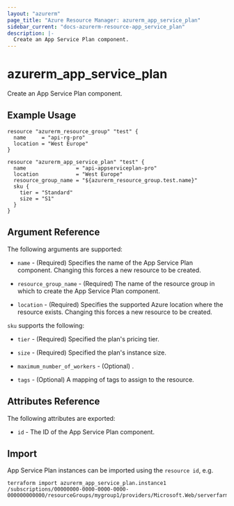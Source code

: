 ```yaml
---
layout: "azurerm"
page_title: "Azure Resource Manager: azurerm_app_service_plan"
sidebar_current: "docs-azurerm-resource-app_service_plan"
description: |-
  Create an App Service Plan component.
---
```


# azurerm\_app\_service\_plan

Create an App Service Plan component.

## Example Usage

```hcl
resource "azurerm_resource_group" "test" {
  name     = "api-rg-pro"
  location = "West Europe"
}

resource "azurerm_app_service_plan" "test" {
  name                = "api-appserviceplan-pro"
  location            = "West Europe"
  resource_group_name = "${azurerm_resource_group.test.name}"
  sku {
    tier = "Standard"
    size = "S1"
  }
}
```

## Argument Reference

The following arguments are supported:

* `name` - (Required) Specifies the name of the App Service Plan component. Changing this forces a
    new resource to be created.

* `resource_group_name` - (Required) The name of the resource group in which to
    create the App Service Plan component.

* `location` - (Required) Specifies the supported Azure location where the resource exists. Changing this forces a new resource to be created.

`sku` supports the following:

* `tier` - (Required) Specified the plan's pricing tier.
* `size` - (Required) Specified the plan's instance size. 

* `maximum_number_of_workers` - (Optional) .

* `tags` - (Optional) A mapping of tags to assign to the resource.

## Attributes Reference

The following attributes are exported:

* `id` - The ID of the App Service Plan component.

## Import

App Service Plan instances can be imported using the `resource id`, e.g.

```
terraform import azurerm_app_service_plan.instance1 /subscriptions/00000000-0000-0000-0000-000000000000/resourceGroups/mygroup1/providers/Microsoft.Web/serverfarms/instance1
```
